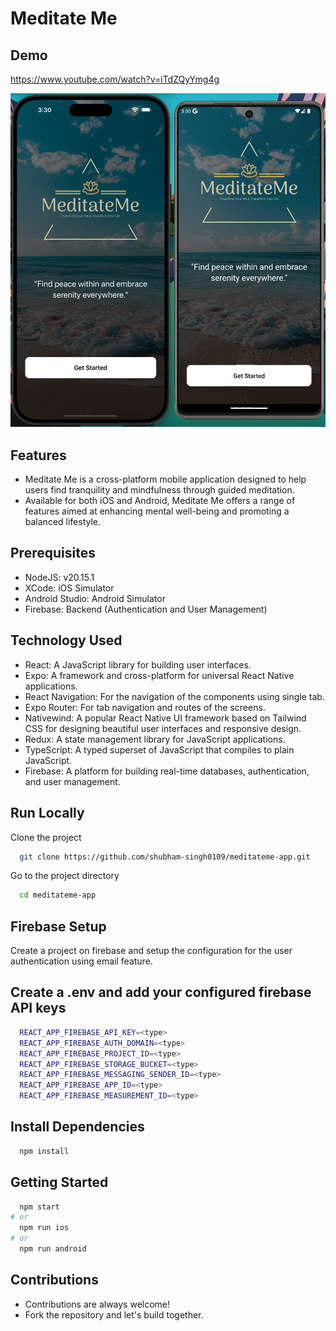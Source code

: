# Meditate Me

## Demo
https://www.youtube.com/watch?v=iTdZQyYmg4g

![Demo Image](assets/pic09.png)

## Features
- Meditate Me is a cross-platform mobile application designed to help users find tranquility and mindfulness through guided meditation. 
- Available for both iOS and Android, Meditate Me offers a range of features aimed at enhancing mental well-being and promoting a balanced lifestyle.

## Prerequisites

- NodeJS: v20.15.1
- XCode: iOS Simulator
- Android Studio: Android Simulator
- Firebase: Backend (Authentication and User Management)

## Technology Used

- React: A JavaScript library for building user interfaces.
- Expo: A framework and cross-platform for universal React Native applications.
- React Navigation: For the navigation of the components using single tab.
- Expo Router: For tab navigation and routes of the screens.
- Nativewind: A popular React Native UI framework based on Tailwind CSS for designing beautiful user interfaces and responsive design.
- Redux: A state management library for JavaScript applications.
- TypeScript: A typed superset of JavaScript that compiles to plain JavaScript.
- Firebase: A platform for building real-time databases, authentication, and user management.

## Run Locally

Clone the project

```bash
  git clone https://github.com/shubham-singh0109/meditateme-app.git
```

Go to the project directory

```bash
  cd meditateme-app
```

## Firebase Setup

Create a project on firebase and setup the configuration for the user authentication using email feature.

## Create a .env and add your configured firebase API keys

```bash
  REACT_APP_FIREBASE_API_KEY=<type>
  REACT_APP_FIREBASE_AUTH_DOMAIN=<type>
  REACT_APP_FIREBASE_PROJECT_ID=<type>
  REACT_APP_FIREBASE_STORAGE_BUCKET=<type>
  REACT_APP_FIREBASE_MESSAGING_SENDER_ID=<type>
  REACT_APP_FIREBASE_APP_ID=<type>
  REACT_APP_FIREBASE_MEASUREMENT_ID=<type>
```

## Install Dependencies

```bash
  npm install
```

## Getting Started

```bash
  npm start
# or
  npm run ios
# or
  npm run android
```

## Contributions

- Contributions are always welcome!
- Fork the repository and let's build together.


